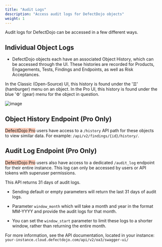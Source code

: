```yaml
---
title: "Audit Logs"
description: "Access audit logs for DefectDojo objects"
weight: 1
---
```


Audit logs for DefectDojo can be accessed in a few different ways.

## Individual Object Logs
* DefectDojo objects each have an associated Object History, which can be accessed through the UI.  These histories are recorded for Products, Engagements, Tests, Findings and Endpoints, as well as Risk Acceptances.

In the Classic (Open-Source) UI, this history is found under the '☰' (hamburger) menu on an object.  In the Pro UI, this history is found under the blue '⚙️' (gear) menu for the object in question.

![image](images/view_history_ui.png)

## Object History Endpoint (Pro Only)

<span style="background-color:rgba(242, 86, 29, 0.3)">DefectDojo Pro</span> users have access to a `/history` API path for these objects to view similar data.  For example: `/api/v2/findings/{id}/history/`.

## Audit Log Endpoint (Pro Only)

<span style="background-color:rgba(242, 86, 29, 0.3)">DefectDojo Pro</span> users also have access to a dedicated `/audit_log` endpoint for their entire instance.  This log can only be accessed by users or API tokens with superuser permissions.

This API returns 31 days of audit logs.

* Sending default or empty parameters will return the last 31 days of audit logs.

* Parameter `window_month` which will take a month and year in the format MM-YYYY and provide the audit logs for that month.
* You can set the `window_start` parameter to limit these logs to a shorter window, rather than returning the entire month.

For more information, see the API documentation, located in your instance: `your-instance.cloud.defectdojo.com/api/v2/oa3/swagger-ui/`